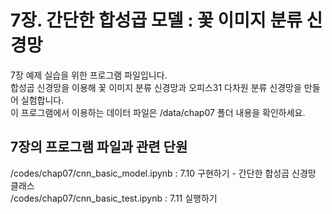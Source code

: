 # 7장. 간단한 합성곱 모델 : 꽃 이미지 분류 신경망
7장 예제 실습을 위한 프로그램 파일입니다.<br/>
합성곱 신경망을 이용해 꽃 이미지 분류 신경망과 오피스31 다차원 분류 신경망을 만들어 실험합니다.<br/>
이 프로그램에서 이용하는 데이터 파일은 /data/chap07 폴더 내용을 확인하세요.

## 7장의 프로그램 파일과 관련 단원
/codes/chap07/cnn_basic_model.ipynb : 7.10 구현하기 - 간단한 합성곱 신경망 클래스<br/>
/codes/chap07/cnn_basic_test.ipynb : 7.11 실행하기
